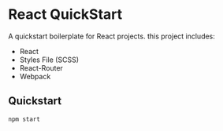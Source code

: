 # React QuickStart
A quickstart boilerplate for React projects. this project includes:
* React
* Styles File (SCSS)
* React-Router
* Webpack

## Quickstart
`npm start`
